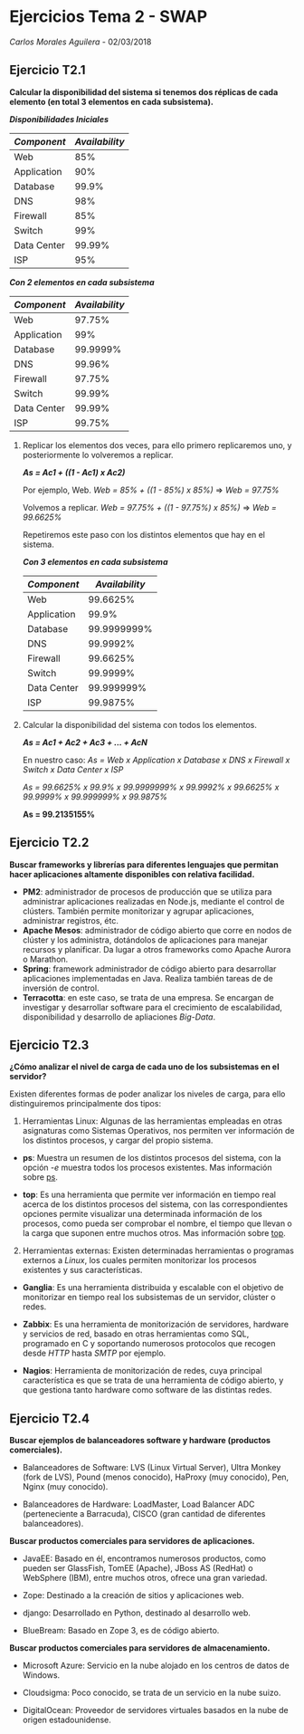 # Ejercicios Tema 2 - SWAP
*Carlos Morales Aguilera* - 02/03/2018

## Ejercicio T2.1
**Calcular la disponibilidad del sistema si tenemos dos réplicas de cada elemento (en total 3 elementos en cada subsistema).**

***Disponibilidades Iniciales***


| *Component* | *Availability* |
|----------------|-----------------|
| Web | 85% |
| Application | 90% |
| Database | 99.9% |
| DNS | 98% |
| Firewall | 85% |
| Switch | 99% |
| Data Center | 99.99% |
| ISP | 95% |

***Con 2 elementos en cada subsistema***


| *Component* | *Availability* |
|----------------|-----------------|
| Web | 97.75% |
| Application | 99% |
| Database | 99.9999% |
| DNS | 99.96% |
| Firewall | 97.75% |
| Switch | 99.99% |
| Data Center | 99.99% |
| ISP | 99.75% |

 1. Replicar los elementos dos veces, para ello primero replicaremos uno, y posteriormente lo volveremos a replicar.

	***As = Ac1 + ((1 - Ac1) x Ac2)***
	
	Por ejemplo, Web.
	*Web = 85% + ((1 - 85%) x 85%)* => *Web = 97.75%*
	
	Volvemos a replicar.
	*Web = 97.75% + ((1 - 97.75%) x 85%)* => *Web = 99.6625%*
	
	Repetiremos este paso con los distintos elementos que hay en el sistema.

	***Con 3 elementos en cada subsistema***

	|  *Component* | *Availability* |
	| ----------------|-----------------|
	|  Web | 99.6625% |
	|  Application | 99.9% |
	|  Database | 99.9999999% |
	|  DNS | 99.9992% |
	|  Firewall | 99.6625% |
	|  Switch | 99.9999% |
	|  Data Center | 99.999999% |
	|  ISP | 99.9875% |
	
 2. Calcular la disponibilidad del sistema con todos los elementos.
	
	***As = Ac1 + Ac2 + Ac3 + ... + AcN***
	
	En nuestro caso:
	*As = Web x Application x Database x DNS x Firewall x Switch x Data Center x ISP*
	
	*As = 99.6625% x 99.9% x 99.9999999% x 99.9992% x 99.6625% x 99.9999% x 99.999999% x 99.9875%*
	
	**As = 99.2135155%**

## Ejercicio T2.2
**Buscar frameworks y librerías para diferentes lenguajes que permitan hacer aplicaciones altamente disponibles con relativa facilidad.**

* **PM2**: administrador de procesos de producción que se utiliza para administrar aplicaciones realizadas en Node.js, mediante el control de clústers. También permite monitorizar y agrupar aplicaciones, administrar registros, étc.
* **Apache Mesos**: administrador de código abierto que corre en nodos de clúster y los administra, dotándolos de aplicaciones para manejar recursos y planificar. Da lugar a otros frameworks como Apache Aurora o Marathon.
* **Spring**: framework administrador de código abierto para desarrollar aplicaciones implementadas en Java. Realiza también tareas de de inversión de control.
* **Terracotta**: en este caso, se trata de una empresa. Se encargan de investigar y desarrollar software para el crecimiento de escalabilidad, disponibilidad y desarrollo de apliaciones *Big-Data*.

## Ejercicio T2.3
**¿Cómo analizar el nivel de carga de cada uno de los subsistemas en el servidor?**

Existen diferentes formas de poder analizar los niveles de carga, para ello distinguiremos principalmente dos tipos:

1. Herramientas Linux: Algunas de las herramientas empleadas en otras asignaturas como Sistemas Operativos, nos permiten ver información de los distintos procesos, y cargar del propio sistema.

* **ps**: Muestra un resumen de los distintos procesos del sistema, con la opción *-e* muestra todos los procesos existentes. Mas información sobre [ps].

[ps]:http://francisconi.org/linux/comandos/ps

* **top**: Es una herramienta que permite ver información en tiempo real acerca de los distintos procesos del sistema, con las correspondientes opciones permite visualizar una determinada información de los procesos, como pueda ser comprobar el nombre, el tiempo que llevan o la carga que suponen entre muchos otros. Mas información sobre [top].

[top]:https://geekytheory.com/funcionamiento-del-comando-top-en-linux

2. Herramientas externas: Existen determinadas herramientas o programas externos a *Linux*, los cuales permiten monitorizar los procesos existentes y sus características.

* **Ganglia**: Es una herramienta distribuida y escalable con el objetivo de monitorizar en tiempo real los subsistemas de un servidor, clúster o redes.

* **Zabbix**: Es una herramienta de monitorización de servidores, hardware y servicios de red, basado en otras herramientas como SQL, programado en C y soportando numerosos protocolos que recogen desde *HTTP* hasta *SMTP* por ejemplo.

* **Nagios**: Herramienta de monitorización de redes, cuya principal característica es que se trata de una herramienta de código abierto, y que gestiona tanto hardware como software de las distintas redes.

## Ejercicio T2.4

**Buscar ejemplos de balanceadores software y hardware (productos comerciales).**

* Balanceadores de Software: LVS (Linux Virtual Server), Ultra Monkey (fork de LVS), Pound (menos conocido), HaProxy (muy conocido), Pen, Nginx (muy conocido).

* Balanceadores de Hardware: LoadMaster, Load Balancer ADC (perteneciente a Barracuda), CISCO (gran cantidad de diferentes balanceadores).

**Buscar productos comerciales para servidores de aplicaciones.**

* JavaEE: Basado en él, encontramos numerosos productos, como pueden ser GlassFish, TomEE (Apache), JBoss AS (RedHat) o WebSphere (IBM), entre muchos otros, ofrece una gran variedad.

* Zope: Destinado a la creación de sitios y aplicaciones web.

* django: Desarrollado en Python, destinado al desarrollo web.

* BlueBream: Basado en Zope 3, es de código abierto.

**Buscar productos comerciales para servidores de almacenamiento.**

* Microsoft Azure: Servicio en la nube alojado en los centros de datos de Windows.

* Cloudsigma: Poco conocido, se trata de un servicio en la nube suizo.

* DigitalOcean: Proveedor de servidores virtuales basados en la nube de origen estadounidense.